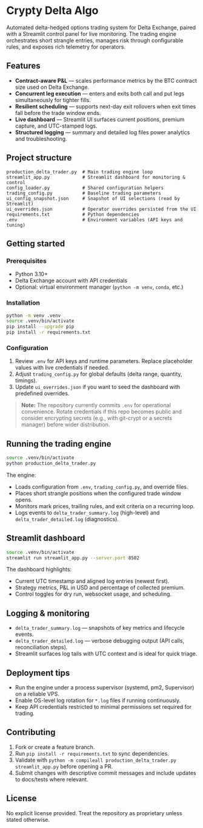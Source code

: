 # Crypty Delta Algo

Automated delta-hedged options trading system for Delta Exchange, paired with a Streamlit control panel for live monitoring. The trading engine orchestrates short strangle entries, manages risk through configurable rules, and exposes rich telemetry for operators.

## Features

- **Contract-aware P&L** — scales performance metrics by the BTC contract size used on Delta Exchange.
- **Concurrent leg execution** — enters and exits both call and put legs simultaneously for tighter fills.
- **Resilient scheduling** — supports next-day exit rollovers when exit times fall before the trade window ends.
- **Live dashboard** — Streamlit UI surfaces current positions, premium capture, and UTC-stamped logs.
- **Structured logging** — summary and detailed log files power analytics and troubleshooting.

## Project structure

```text
production_delta_trader.py  # Main trading engine loop
streamlit_app.py            # Streamlit dashboard for monitoring & control
config_loader.py            # Shared configuration helpers
trading_config.py           # Baseline trading parameters
ui_config_snapshot.json     # Snapshot of UI selections (read by Streamlit)
ui_overrides.json           # Operator overrides persisted from the UI
requirements.txt            # Python dependencies
.env                        # Environment variables (API keys and tuning)
```

## Getting started

### Prerequisites

- Python 3.10+
- Delta Exchange account with API credentials
- Optional: virtual environment manager (`python -m venv`, `conda`, etc.)

### Installation

```bash
python -m venv .venv
source .venv/bin/activate
pip install --upgrade pip
pip install -r requirements.txt
```

### Configuration

1. Review `.env` for API keys and runtime parameters. Replace placeholder values with live credentials if needed.
2. Adjust `trading_config.py` for global defaults (delta range, quantity, timings).
3. Update `ui_overrides.json` if you want to seed the dashboard with predefined overrides.

> **Note:** The repository currently commits `.env` for operational convenience. Rotate credentials if this repo becomes public and consider encrypting secrets (e.g., with git-crypt or a secrets manager) before wider distribution.

## Running the trading engine

```bash
source .venv/bin/activate
python production_delta_trader.py
```

The engine:
- Loads configuration from `.env`, `trading_config.py`, and override files.
- Places short strangle positions when the configured trade window opens.
- Monitors mark prices, trailing rules, and exit criteria on a recurring loop.
- Logs events to `delta_trader_summary.log` (high-level) and `delta_trader_detailed.log` (diagnostics).

## Streamlit dashboard

```bash
source .venv/bin/activate
streamlit run streamlit_app.py --server.port 8502
```

The dashboard highlights:
- Current UTC timestamp and aligned log entries (newest first).
- Strategy metrics, P&L in USD and percentage of collected premium.
- Control toggles for dry run, websocket usage, and scheduling.

## Logging & monitoring

- `delta_trader_summary.log` — snapshots of key metrics and lifecycle events.
- `delta_trader_detailed.log` — verbose debugging output (API calls, reconciliation steps).
- Streamlit surfaces log tails with UTC context and is ideal for quick triage.

## Deployment tips

- Run the engine under a process supervisor (systemd, pm2, Supervisor) on a reliable VPS.
- Enable OS-level log rotation for `*.log` files if running continuously.
- Keep API credentials restricted to minimal permissions set required for trading.

## Contributing

1. Fork or create a feature branch.
2. Run `pip install -r requirements.txt` to sync dependencies.
3. Validate with `python -m compileall production_delta_trader.py streamlit_app.py` before opening a PR.
4. Submit changes with descriptive commit messages and include updates to docs/tests where relevant.

## License

No explicit license provided. Treat the repository as proprietary unless stated otherwise.
